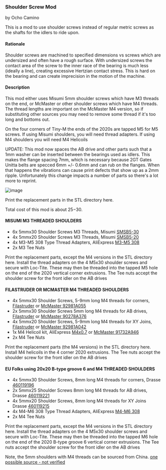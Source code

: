### Shoulder Screw Mod

by Ocho Camino

This is a mod to use shoulder screws instead of regular metric screws as the shafts for the idlers to ride upon.  

#### Rationale

Shoulder screws are machined to specified dimensions vs screws which are undersized and often have a rough surface.  With undersized screws the contact area of the screw to the inner race of the bearing is much less (ideally a line), creating excessive Hertzian contact stress.  This is hard on the bearing and can create imprecision in the motion of the machine.

#### Description

This mod either uses Misumi 5mm shoulder screws which have M3 threads on the end, or McMaster or other shoulder screws which have M4 threads.  The thread lengths are important on the McMaster M4 version, so if substituting other sources you may need to remove some thread if it's too long and bottoms out.

On the four corners of Tiny-M the ends of the 2020s are tapped M5 for M5 screws.  If using Misumi shoulders, you will need thread adapters.   If using M4 shoulders you will need M4 Helicoils

UPDATE: This mod now spaces the AB drive and other parts such that a 1mm washer can be inserted between the bearings used as idlers.  This makes the flange spacing 7mm, which is necessary because 2GT Gates Unitta belts are specced 6mm +/- 0.6mm and can rub on the flanges.  When that happens the vibrations can cause print defects that show up as a 2mm ripple.  Unfortunately this change impacts a number of parts so there's a lot more to reprint.

![image]()

Print the replacement parts in the STL directory here.

Total cost of this mod is about $25-$30.

#### MISUMI M3 THREADED SHOULDERS
  * 6x 5mmx30 Shoulder Screws M3 Threads, Misumi [SMSB5-30](https://us.misumi-ec.com/vona2/detail/110300249140/?ProductCode=SMSB5-30)
  * 4x 5mmx20 Shoulder Screws M3 Threads, Misumi [SMSB5-20](https://us.misumi-ec.com/vona2/detail/110300249140/?ProductCode=SMSB5-20)
  * 4x M3-M5 308 Type Thread Adapters, AliExpress [M3-M5 308](https://www.aliexpress.com/item/32817733610.html)
  * 2x M3 Tee Nuts

Print the replacement parts, except the M4 versions in the STL directory here.  Install the thread adapters on the 4 M5x30 shoulder screws and secure with Loc-Tite.   These may then be threaded into the tapped M5 hole on the end of the 2020 vertical corner extrusions.  The Tee nuts accept the shoulder screw for the front idler on the AB drives
 
#### FILASTRUDER OR MCMASTER M4 THREADED SHOULDERS
  * 4x 5mmx30 Shoulder Screws, 5-9mm long M4 threads for corners, [Filastruder](https://www.filastruder.com/products/shoulder-screws-bolts?_pos=1&_sid=c5a60b2bd&_ss=r&variant=32520243380295) or [McMaster 92981A055](https://www.mcmaster.com/92981A055/)
  * 2x 5mmx30 Shoulder Screws 5mm long M4 threads for AB drives, [Filastruder](https://www.filastruder.com/products/shoulder-screws-bolts?_pos=1&_sid=c5a60b2bd&_ss=r&variant=32520243380295) or [McMaster 90278A376](https://www.mcmaster.com/90278A376/)
  * 4x 5mmx20 Shoulder Screws, 5-9mm long M4 threads for XY Joins, [Filastruder](https://www.filastruder.com/products/shoulder-screws-bolts?_pos=1&_sid=c5a60b2bd&_ss=r&variant=16712533868615) or [McMaster 92981A042](https://www.mcmaster.com/92981A042/)
  * 1x M4 Helicoil kit, AliExpress [M4x0.7](https://www.aliexpress.com/item/4001157165014.html) or [McMaster 91732A946](https://www.mcmaster.com/91732A946/)
  * 2x M4 Tee Nuts

Print the replacement parts (the M4 versions) in the STL directory here.  Install M4 helicoils in the 4 corner 2020 extrusions.   The Tee nuts accept the shoulder screw for the front idler on the AB drives 

#### EU Folks using 20x20 B-type groove 6 and M4 THREADED SHOULDERS
  * 4x 5mmx30 Shoulder Screws, 8mm long M4 threads for corners, Drasse [460119196](https://www.drabbe.nl/p/iso-7379-5-m4-30/100351/)
  * 2x 5mmx25 Shoulder Screws 8mm long M4 threads for AB drives, Drasse [460119221](https://www.drabbe.nl/p/iso-7379-5-m4-25/100350/)
  * 4x 5mmx20 Shoulder Screws, 8mm long M4 threads for XY Joins Drasse [460119215](https://www.drabbe.nl/p/iso-7379-5-m4-20/100349/)
  * 4x M4-M6 308 Type Thread Adapters, AliExpress [M4-M6 308](https://www.aliexpress.com/item/32817733610.html)
  * 2x M4 Tee Nuts

Print the replacement parts, except the M4 versions in the STL directory here.  Install the thread adapters on the 4 M5x30 shoulder screws and secure with Loc-Tite.   These may then be threaded into the tapped M6 hole on the end of the 2020 B-type groove 6 vertical corner extrusions. The Tee nuts accept the shoulder screw for the front idler on the AB drives
 

Note, the 5mm shoulders with M4 threads can be sourced from China.  [one possible source - not verified](https://www.aliexpress.com/item/1005001698010943)
 

